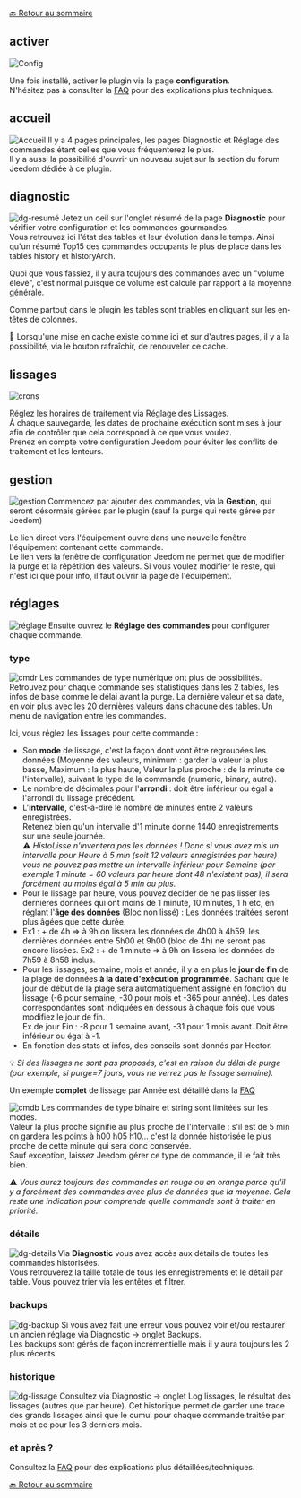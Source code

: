 [🔙 Retour au sommaire](index.md)

## activer
![Config](img/conf.png)

Une fois installé, activer le plugin via la page **configuration**.  
N'hésitez pas à consulter la [FAQ](faq.md) pour des explications plus techniques.

## accueil
![Accueil](img/acc.png)
Il y a 4 pages principales, les pages Diagnostic et Réglage des commandes étant celles que vous fréquenterez le plus.  
Il y a aussi la possibilité d'ouvrir un nouveau sujet sur la section du forum Jeedom dédiée à ce plugin.

## diagnostic
![dg-resumé](img/dg-res.png)
Jetez un oeil sur l'onglet résumé de la page **Diagnostic** pour vérifier votre configuration et les commandes gourmandes.  
Vous retrouvez ici l'état des tables et leur évolution dans le temps. Ainsi qu'un résumé Top15 des commandes occupants le plus de place dans les tables history et historyArch.

Quoi que vous fassiez, il y aura toujours des commandes avec un "volume élevé", c'est normal puisque ce volume est calculé par rapport à la moyenne générale.

Comme partout dans le plugin les tables sont triables en cliquant sur les en-têtes de colonnes.
  
🧠 Lorsqu'une mise en cache existe comme ici et sur d'autres pages, il y a la possibilité, via le bouton rafraîchir, de renouveler ce cache.

## lissages
![crons](img/crons.png)  

Réglez les horaires de traitement via Réglage des Lissages.  
À chaque sauvegarde, les dates de prochaine exécution sont mises à jour afin de contrôler que cela correspond à ce que vous voulez.  
Prenez en compte votre configuration Jeedom pour éviter les conflits de traitement et les lenteurs.

## gestion
![gestion](img/gestion.png)
Commencez par ajouter des commandes, via la **Gestion**, qui seront désormais gérées par le plugin (sauf la purge qui reste gérée par Jeedom)

Le lien direct vers l'équipement ouvre dans une nouvelle fenêtre l'équipement contenant cette commande.  
Le lien vers la fenêtre de configuration Jeedom ne permet que de modifier la purge et la répétition des valeurs. Si vous voulez modifier le reste, qui n'est ici que pour info, il faut ouvrir la page de l'équipement.

## réglages
![réglage](img/regl.png)
Ensuite ouvrez le **Réglage des commandes** pour configurer chaque commande.

### type
![cmdr](img/cmdr.png)
Les commandes de type numérique ont plus de possibilités.
Retrouvez pour chaque commande ses statistiques dans les 2 tables, les infos de base comme le délai avant la purge. La dernière valeur et sa date, en voir plus avec les 20 dernières valeurs dans chacune des tables. Un menu de navigation entre les commandes.

Ici, vous réglez les lissages pour cette commande :
- Son **mode** de lissage, c'est la façon dont vont être regroupées les données (Moyenne des valeurs, minimum : garder la valeur la plus basse, Maximum : la plus haute, Valeur la plus proche : de la minute de l'intervalle), suivant le type de la commande (numeric, binary, autre). 
- Le nombre de décimales pour l'**arrondi** : doit être inférieur ou égal à l'arrondi du lissage précédent. 
- L'**intervalle**, c'est-à-dire le nombre de minutes entre 2 valeurs enregistrées.  
Retenez bien qu'un intervalle d'1 minute donne 1440 enregistrements sur une seule journée.  
⚠️ *HistoLisse n'inventera pas les données ! Donc si vous avez mis un intervalle pour Heure à 5 min (soit 12 valeurs enregistrées par heure) vous ne pouvez pas mettre un intervalle inférieur pour Semaine (par exemple 1 minute = 60 valeurs par heure dont 48 n'existent pas), il sera forcément au moins égal à 5 min ou plus.*
- Pour le lissage par heure, vous pouvez décider de ne pas lisser les dernières données qui ont moins de 1 minute, 10 minutes, 1 h etc, en réglant l'**âge des données** (Bloc non lissé) : Les données traitées seront plus âgées que cette durée. 
 - Ex1 : + de 4h => à 9h on lissera les données de 4h00 à 4h59, les dernières données entre 5h00 et 9h00 (bloc de 4h) ne seront pas encore lissées. Ex2 : + de 1 minute => à 9h on lissera les données de 7h59 à 8h58 inclus.
- Pour les lissages, semaine, mois et année, il y a en plus le **jour de fin** de la plage de données **à la date d'exécution programmée**. Sachant que le jour de début de la plage sera automatiquement assigné en fonction du lissage (-6 pour semaine, -30 pour mois et -365 pour année). Les dates correspondantes sont indiquées en dessous à chaque fois que vous modifiez le jour de fin.  
Ex de jour Fin : -8 pour 1 semaine avant, -31 pour 1 mois avant. Doit être inférieur ou égal à -1.
- En fonction des stats et infos, des conseils sont donnés par Hector.

💡 *Si des lissages ne sont pas proposés, c'est en raison du délai de purge (par exemple, si purge=7 jours, vous ne verrez pas le lissage semaine).* 

Un exemple **complet** de lissage par Année est détaillé dans la [FAQ](faq.md)

![cmdb](img/cmdb.png)
Les commandes de type binaire et string sont limitées sur les modes.  
Valeur la plus proche signifie au plus proche de l'intervalle : s'il est de 5 min on gardera les points à h00 h05 h10... c'est la donnée historisée le plus proche de cette minute qui sera donc conservée.  
Sauf exception, laissez Jeedom gérer ce type de commande, il le fait très bien.

⚠️ *Vous aurez toujours des commandes en rouge ou en orange parce qu'il y a forcément des commandes avec plus de données que la moyenne. Cela reste une indication pour comprende quelle commande sont à traiter en priorité.*

### détails
![dg-détails](img/dg-det.png)
Via **Diagnostic** vous avez accès aux détails de toutes les commandes historisées.  
Vous retrouverez la taille totale de tous les enregistrements et le détail par table. Vous pouvez trier via les entêtes et filtrer.

### backups
![dg-backup](img/dg-back.png)
Si vous avez fait une erreur vous pouvez voir et/ou restaurer un ancien réglage via Diagnostic → onglet Backups.  
Les backups sont gérés de façon incrémentielle mais il y aura toujours les 2 plus récents.

### historique
![dg-lissage](img/dg-liss.png)
Consultez via Diagnostic  → onglet Log lissages, le résultat des lissages (autres que par heure). Cet historique permet de garder une trace des grands lissages ainsi que le cumul pour chaque commande traitée par mois et ce pour les 3 derniers mois.

### et après ?
Consultez la [FAQ](faq.md) pour des explications plus détaillées/techniques.

[🔙 Retour au sommaire](index.md)